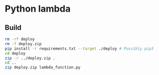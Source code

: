 # Python lambda

## Build

```bash
rm -rf deploy
rm -f deploy.zip
pip install -r requirements.txt --target ./deploy # Possibly pip3
cd deploy
zip -r ../deploy.zip .
cd ..
zip deploy.zip lambda_function.py
```
